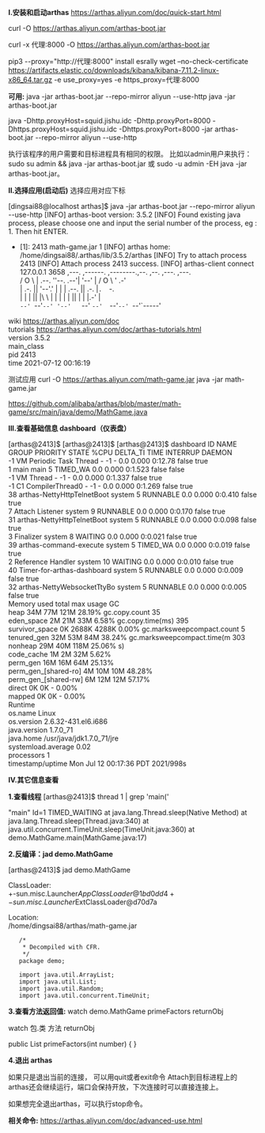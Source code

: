 

**I.安装和启动arthas**
https://arthas.aliyun.com/doc/quick-start.html

curl -O https://arthas.aliyun.com/arthas-boot.jar

curl  -x 代理:8000 -O https://arthas.aliyun.com/arthas-boot.jar

pip3 --proxy="http://代理:8000"   install esrally
wget –no-check-certificate https://artifacts.elastic.co/downloads/kibana/kibana-7.11.2-linux-x86_64.tar.gz  -e use_proxy=yes -e https_proxy=代理:8000

**可用:**
java -jar arthas-boot.jar --repo-mirror aliyun --use-http
java -jar arthas-boot.jar

java -Dhttp.proxyHost=squid.jishu.idc -Dhttp.proxyPort=8000 -Dhttps.proxyHost=squid.jishu.idc -Dhttps.proxyPort=8000 -jar arthas-boot.jar --repo-mirror aliyun --use-http


执行该程序的用户需要和目标进程具有相同的权限。
比如以admin用户来执行：sudo su admin && java -jar arthas-boot.jar 或 sudo -u admin -EH java -jar arthas-boot.jar。


**II.选择应用(启动后)**
选择应用对应下标

[dingsai88@localhost arthas]$ java -jar arthas-boot.jar --repo-mirror aliyun --use-http
[INFO] arthas-boot version: 3.5.2
[INFO] Found existing java process, please choose one and input the serial number of the process, eg : 1. Then hit ENTER.
* [1]: 2413 math-game.jar
  1
  [INFO] arthas home: /home/dingsai88/.arthas/lib/3.5.2/arthas
  [INFO] Try to attach process 2413
  [INFO] Attach process 2413 success.
  [INFO] arthas-client connect 127.0.0.1 3658
  ,---.  ,------. ,--------.,--.  ,--.  ,---.   ,---.                           
  /  O  \ |  .--. ''--.  .--'|  '--'  | /  O  \ '   .-'                          
  |  .-.  ||  '--'.'   |  |   |  .--.  ||  .-.  |`.  `-.                          
  |  | |  ||  |\  \    |  |   |  |  |  ||  | |  |.-'    |                         
  `--' `--'`--' '--'   `--'   `--'  `--'`--' `--'`-----'


wiki       https://arthas.aliyun.com/doc                                        
tutorials  https://arthas.aliyun.com/doc/arthas-tutorials.html                  
version    3.5.2                                                                
main_class                                                                      
pid        2413                                                                 
time       2021-07-12 00:16:19





测试应用
curl -O https://arthas.aliyun.com/math-game.jar
java -jar math-game.jar

https://github.com/alibaba/arthas/blob/master/math-game/src/main/java/demo/MathGame.java


**III.查看基础信息 dashboard（仪表盘）**

[arthas@2413]$
[arthas@2413]$
[arthas@2413]$ dashboard
ID  NAME                       GROUP        PRIORITY STATE    %CPU     DELTA_TI TIME    INTERRUP DAEMON   
-1  VM Periodic Task Thread    -            -1       -        0.0      0.000    0:12.78 false    true     
1   main                       main         5        TIMED_WA 0.0      0.000    0:1.523 false    false    
-1  VM Thread                  -            -1       -        0.0      0.000    0:1.337 false    true     
-1  C1 CompilerThread0         -            -1       -        0.0      0.000    0:1.269 false    true     
38  arthas-NettyHttpTelnetBoot system       5        RUNNABLE 0.0      0.000    0:0.410 false    true     
7   Attach Listener            system       9        RUNNABLE 0.0      0.000    0:0.170 false    true     
31  arthas-NettyHttpTelnetBoot system       5        RUNNABLE 0.0      0.000    0:0.098 false    true     
3   Finalizer                  system       8        WAITING  0.0      0.000    0:0.021 false    true     
39  arthas-command-execute     system       5        TIMED_WA 0.0      0.000    0:0.019 false    true     
2   Reference Handler          system       10       WAITING  0.0      0.000    0:0.010 false    true     
40  Timer-for-arthas-dashboard system       5        RUNNABLE 0.0      0.000    0:0.009 false    true     
32  arthas-NettyWebsocketTtyBo system       5        RUNNABLE 0.0      0.000    0:0.005 false    true     
Memory                 used   total   max    usage   GC                                                   
heap                   34M    77M     121M   28.19%  gc.copy.count              35                        
eden_space             2M     21M     33M    6.58%   gc.copy.time(ms)           395                       
survivor_space         0K     2688K   4288K  0.00%   gc.marksweepcompact.count  5                         
tenured_gen            32M    53M     84M    38.24%  gc.marksweepcompact.time(m 303                       
nonheap                29M    40M     118M   25.06%  s)                                                   
code_cache             1M     2M      32M    5.62%                                                        
perm_gen               16M    16M     64M    25.13%                                                       
perm_gen_[shared-ro]   4M     10M     10M    48.28%                                                       
perm_gen_[shared-rw]   6M     12M     12M    57.17%                                                       
direct                 0K     0K      -      0.00%                                                        
mapped                 0K     0K      -      0.00%                                                        
Runtime                                                                                                   
os.name                                              Linux                                                
os.version                                           2.6.32-431.el6.i686                                  
java.version                                         1.7.0_71                                             
java.home                                            /usr/java/jdk1.7.0_71/jre                            
systemload.average                                   0.02                                                 
processors                                           1                                                    
timestamp/uptime                                     Mon Jul 12 00:17:36 PDT 2021/998s    



**IV.其它信息查看**

**1.查看线程**
[arthas@2413]$ thread 1 | grep 'main('

"main" Id=1 TIMED_WAITING
at java.lang.Thread.sleep(Native Method)
at java.lang.Thread.sleep(Thread.java:340)
at java.util.concurrent.TimeUnit.sleep(TimeUnit.java:360)
at demo.MathGame.main(MathGame.java:17)



**2.反编译：jad demo.MathGame**

[arthas@2413]$ jad demo.MathGame

ClassLoader:                                                                                              
+-sun.misc.Launcher$AppClassLoader@1bd0dd4                                                                
+-sun.misc.Launcher$ExtClassLoader@d70d7a

Location:                                                                                                 
/home/dingsai88/arthas/math-game.jar

       /*
        * Decompiled with CFR.
        */
       package demo;
       
       import java.util.ArrayList;
       import java.util.List;
       import java.util.Random;
       import java.util.concurrent.TimeUnit;
       

**3.查看方法返回值:**
watch demo.MathGame primeFactors returnObj

watch 包.类 方法 returnObj

public List<Integer> primeFactors(int number) {
    }


**4.退出 arthas**

如果只是退出当前的连接，
可以用quit或者exit命令
Attach到目标进程上的arthas还会继续运行，端口会保持开放，下次连接时可以直接连接上。

如果想完全退出arthas，可以执行stop命令。



**相关命令:**
https://arthas.aliyun.com/doc/advanced-use.html





